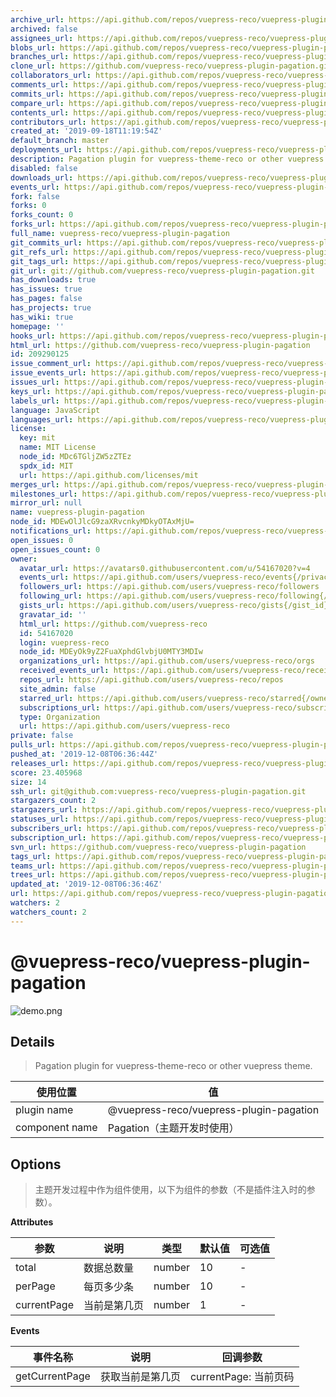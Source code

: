 ```yaml
---
archive_url: https://api.github.com/repos/vuepress-reco/vuepress-plugin-pagation/{archive_format}{/ref}
archived: false
assignees_url: https://api.github.com/repos/vuepress-reco/vuepress-plugin-pagation/assignees{/user}
blobs_url: https://api.github.com/repos/vuepress-reco/vuepress-plugin-pagation/git/blobs{/sha}
branches_url: https://api.github.com/repos/vuepress-reco/vuepress-plugin-pagation/branches{/branch}
clone_url: https://github.com/vuepress-reco/vuepress-plugin-pagation.git
collaborators_url: https://api.github.com/repos/vuepress-reco/vuepress-plugin-pagation/collaborators{/collaborator}
comments_url: https://api.github.com/repos/vuepress-reco/vuepress-plugin-pagation/comments{/number}
commits_url: https://api.github.com/repos/vuepress-reco/vuepress-plugin-pagation/commits{/sha}
compare_url: https://api.github.com/repos/vuepress-reco/vuepress-plugin-pagation/compare/{base}...{head}
contents_url: https://api.github.com/repos/vuepress-reco/vuepress-plugin-pagation/contents/{+path}
contributors_url: https://api.github.com/repos/vuepress-reco/vuepress-plugin-pagation/contributors
created_at: '2019-09-18T11:19:54Z'
default_branch: master
deployments_url: https://api.github.com/repos/vuepress-reco/vuepress-plugin-pagation/deployments
description: Pagation plugin for vuepress-theme-reco or other vuepress theme.
disabled: false
downloads_url: https://api.github.com/repos/vuepress-reco/vuepress-plugin-pagation/downloads
events_url: https://api.github.com/repos/vuepress-reco/vuepress-plugin-pagation/events
fork: false
forks: 0
forks_count: 0
forks_url: https://api.github.com/repos/vuepress-reco/vuepress-plugin-pagation/forks
full_name: vuepress-reco/vuepress-plugin-pagation
git_commits_url: https://api.github.com/repos/vuepress-reco/vuepress-plugin-pagation/git/commits{/sha}
git_refs_url: https://api.github.com/repos/vuepress-reco/vuepress-plugin-pagation/git/refs{/sha}
git_tags_url: https://api.github.com/repos/vuepress-reco/vuepress-plugin-pagation/git/tags{/sha}
git_url: git://github.com/vuepress-reco/vuepress-plugin-pagation.git
has_downloads: true
has_issues: true
has_pages: false
has_projects: true
has_wiki: true
homepage: ''
hooks_url: https://api.github.com/repos/vuepress-reco/vuepress-plugin-pagation/hooks
html_url: https://github.com/vuepress-reco/vuepress-plugin-pagation
id: 209290125
issue_comment_url: https://api.github.com/repos/vuepress-reco/vuepress-plugin-pagation/issues/comments{/number}
issue_events_url: https://api.github.com/repos/vuepress-reco/vuepress-plugin-pagation/issues/events{/number}
issues_url: https://api.github.com/repos/vuepress-reco/vuepress-plugin-pagation/issues{/number}
keys_url: https://api.github.com/repos/vuepress-reco/vuepress-plugin-pagation/keys{/key_id}
labels_url: https://api.github.com/repos/vuepress-reco/vuepress-plugin-pagation/labels{/name}
language: JavaScript
languages_url: https://api.github.com/repos/vuepress-reco/vuepress-plugin-pagation/languages
license:
  key: mit
  name: MIT License
  node_id: MDc6TGljZW5zZTEz
  spdx_id: MIT
  url: https://api.github.com/licenses/mit
merges_url: https://api.github.com/repos/vuepress-reco/vuepress-plugin-pagation/merges
milestones_url: https://api.github.com/repos/vuepress-reco/vuepress-plugin-pagation/milestones{/number}
mirror_url: null
name: vuepress-plugin-pagation
node_id: MDEwOlJlcG9zaXRvcnkyMDkyOTAxMjU=
notifications_url: https://api.github.com/repos/vuepress-reco/vuepress-plugin-pagation/notifications{?since,all,participating}
open_issues: 0
open_issues_count: 0
owner:
  avatar_url: https://avatars0.githubusercontent.com/u/54167020?v=4
  events_url: https://api.github.com/users/vuepress-reco/events{/privacy}
  followers_url: https://api.github.com/users/vuepress-reco/followers
  following_url: https://api.github.com/users/vuepress-reco/following{/other_user}
  gists_url: https://api.github.com/users/vuepress-reco/gists{/gist_id}
  gravatar_id: ''
  html_url: https://github.com/vuepress-reco
  id: 54167020
  login: vuepress-reco
  node_id: MDEyOk9yZ2FuaXphdGlvbjU0MTY3MDIw
  organizations_url: https://api.github.com/users/vuepress-reco/orgs
  received_events_url: https://api.github.com/users/vuepress-reco/received_events
  repos_url: https://api.github.com/users/vuepress-reco/repos
  site_admin: false
  starred_url: https://api.github.com/users/vuepress-reco/starred{/owner}{/repo}
  subscriptions_url: https://api.github.com/users/vuepress-reco/subscriptions
  type: Organization
  url: https://api.github.com/users/vuepress-reco
private: false
pulls_url: https://api.github.com/repos/vuepress-reco/vuepress-plugin-pagation/pulls{/number}
pushed_at: '2019-12-08T06:36:44Z'
releases_url: https://api.github.com/repos/vuepress-reco/vuepress-plugin-pagation/releases{/id}
score: 23.405968
size: 14
ssh_url: git@github.com:vuepress-reco/vuepress-plugin-pagation.git
stargazers_count: 2
stargazers_url: https://api.github.com/repos/vuepress-reco/vuepress-plugin-pagation/stargazers
statuses_url: https://api.github.com/repos/vuepress-reco/vuepress-plugin-pagation/statuses/{sha}
subscribers_url: https://api.github.com/repos/vuepress-reco/vuepress-plugin-pagation/subscribers
subscription_url: https://api.github.com/repos/vuepress-reco/vuepress-plugin-pagation/subscription
svn_url: https://github.com/vuepress-reco/vuepress-plugin-pagation
tags_url: https://api.github.com/repos/vuepress-reco/vuepress-plugin-pagation/tags
teams_url: https://api.github.com/repos/vuepress-reco/vuepress-plugin-pagation/teams
trees_url: https://api.github.com/repos/vuepress-reco/vuepress-plugin-pagation/git/trees{/sha}
updated_at: '2019-12-08T06:36:46Z'
url: https://api.github.com/repos/vuepress-reco/vuepress-plugin-pagation
watchers: 2
watchers_count: 2
---
```


# @vuepress-reco/vuepress-plugin-pagation

![demo.png](https://raw.githubusercontent.com/vuepress-reco/vuepress-plugin-pagation/master/images/demo.png)

## Details

> Pagation plugin for vuepress-theme-reco or other vuepress theme.

|使用位置|值|
|-|-|
|plugin name|@vuepress-reco/vuepress-plugin-pagation|
|component name|Pagation（主题开发时使用）|

## Options

> 主题开发过程中作为组件使用，以下为组件的参数（不是插件注入时的参数）。

**Attributes**

|参数|说明|类型|默认值|可选值|
|-|-|-|-|-|
|total|数据总数量|number|10|-|
|perPage|每页多少条|number|10|-|
|currentPage|当前是第几页|number|1|-|

**Events**

|事件名称|说明|回调参数|
|-|-|-|
|getCurrentPage|获取当前是第几页|currentPage: 当前页码|

